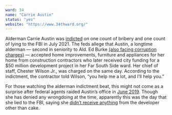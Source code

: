 ```yaml
---
ward: 34
name: "Carrie Austin"
status: "yes"
website: "https://www.34thward.org/"
---
```


Alderman Carrie Austin was [indicted](https://blockclubchicago.org/2021/07/01/ald-carrie-austin-and-her-chief-of-staff-indicted-accused-of-conspiring-to-take-bribes-from-contractors) on one count of bribery and one count of lying to the FBI in July 2021. The feds allege that Austin, a longtime alderman — second in seniority to Ald. Ed Burke [(also facing corruption charges)](https://hasmyaldermanbeenindicted.com/wards/14/) — accepted home improvements, furniture and appliances for her home from construction contractors who later received city funding for a $50 million development project in her Far South Side ward. Her chief of staff, Chester Wilson Jr., was charged on the same day. According to the indictment, the contractor told Wilson, “you help me a lot, and I’ll help you.”

For those watching the alderman indictment beat, this might not come as a surprise after federal agents raided Austin’s office in [June 2019](https://chicago.suntimes.com/city-hall/2019/6/21/18700573/chicago-alderman-carrie-austin-denies-wrongdoing-fbi-raid). Though she has denied any wrongdoing at the time, apparently this was the day that she lied to the FBI, saying she [didn’t receive anything](https://chicago.suntimes.com/city-hall/2021/7/1/22559792/ald-carrie-austin-chief-of-staff-bribery-federal-indictment) from the developer other than cake.
